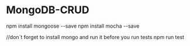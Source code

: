 # MongoDB-CRUD
npm install mongoose --save
npm install mocha --save

//don`t forget to install mongo and run it before you run tests
npm run test
